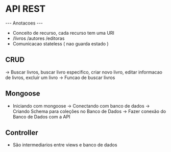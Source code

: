 # API REST
--- Anotacoes ---
* Conceito de recurso, cada recurso tem uma URI
* /livros /autores /editoras
* Comunicacao stateless ( nao guarda estado )

## CRUD
-> Buscar livros, buscar livro especifico, criar novo livro, editar informacao de livros, excluir um livro
-> Funcao de buscar livros

## Mongoose
* Iniciando com mongoose
   -> Conectando com banco de dados
   -> Criando Schema para coleções no Banco de Dados
   -> Fazer conexão do Banco de Dados com a API

## Controller 
* São intermediarios entre views e banco de dados